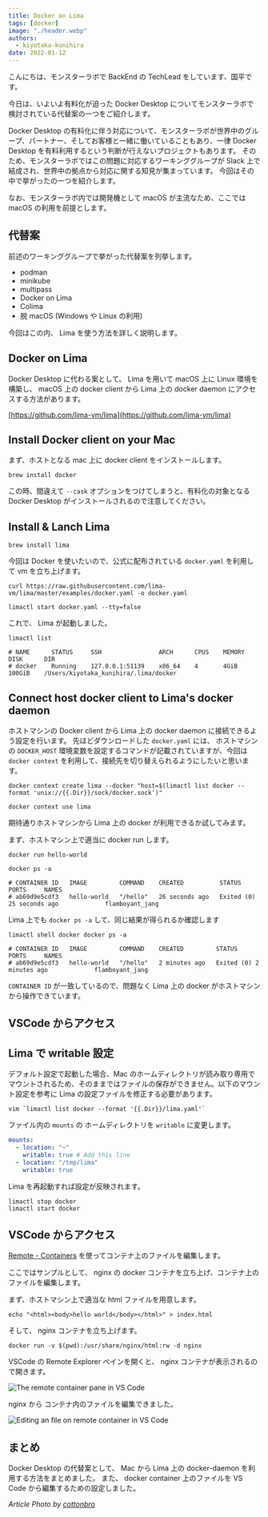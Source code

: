 ```yaml
---
title: Docker on Lima
tags: [docker]
image: "./header.webp"
authors:
  - kiyotaka-kunihira
date: 2022-01-12
---
```


こんにちは、モンスターラボで BackEnd の TechLead をしています、国平です。

今日は、いよいよ有料化が迫った Docker Desktop についてモンスターラボで検討されている代替案の一つをご紹介します。

Docker Desktop の有料化に伴う対応について、モンスターラボが世界中のグループ、パートナー、そしてお客様と一緒に働いていることもあり、一律 Docker Desktop を有料利用するという判断が行えないプロジェクトもあります。
そのため、モンスターラボではこの問題に対応するワーキンググループが Slack 上で結成され、世界中の拠点から対応に関する知見が集まっています。
今回はその中で挙がったの一つを紹介します。

なお、モンスターラボ内では開発機として macOS が主流なため、ここでは macOS の利用を前提とします。

## 代替案

前述のワーキンググループで挙がった代替案を列挙します。

- podman
- minikube
- multipass
- Docker on Lima
- Colima
- 脱 macOS (Windows や Linux の利用)

今回はこの内、 Lima を使う方法を詳しく説明します。

## Docker on Lima

Docker Desktop に代わる案として、 Lima を用いて macOS 上に Linux 環境を構築し、 macOS 上の docker client から Lima 上の docker daemon にアクセスする方法があります。

[https://github.com/lima-vm/lima](https://github.com/lima-vm/lima)

## Install Docker client on your Mac

まず、ホストとなる mac 上に docker client をインストールします。

```shell
brew install docker
```

この時、間違えて `--cask` オプションをつけてしまうと、有料化の対象となる Docker Desktop がインストールされるので注意してください。

## Install & Lanch Lima

```shell
brew install lima
```

今回は Docker を使いたいので、公式に配布されている `docker.yaml` を利用して vm を立ち上げます。

```shell
curl https://raw.githubusercontent.com/lima-vm/lima/master/examples/docker.yaml -o docker.yaml

limactl start docker.yaml --tty=false
```

これで、 Lima が起動しました。

```shell
limactl list

# NAME      STATUS     SSH                ARCH      CPUS    MEMORY    DISK      DIR
# docker    Running    127.0.0.1:51139    x86_64    4       4GiB      100GiB    /Users/kiyotaka_kunihira/.lima/docker
```

## Connect host docker client to Lima's docker daemon

ホストマシンの Docker client から Lima 上の docker daemon に接続できるよう設定を行います。
先ほどダウンロードした `docker.yaml` には、 ホストマシンの `DOCKER_HOST` 環境変数を設定するコマンドが記載されていますが、今回は `docker context` を利用して、接続先を切り替えられるようにしたいと思います。

```shell
docker context create lima --docker "host=$(limactl list docker --format 'unix://{{.Dir}}/sock/docker.sock')"

docker context use lima
```

期待通りホストマシンから Lima 上の docker が利用できるか試してみます。

まず、ホストマシン上で適当に docker run します。

```shell
docker run hello-world

docker ps -a

# CONTAINER ID   IMAGE         COMMAND    CREATED          STATUS                      PORTS     NAMES
# ab69d9e5cdf3   hello-world   "/hello"   26 seconds ago   Exited (0) 25 seconds ago             flamboyant_jang
```

Lima 上でも `docker ps -a` して、同じ結果が得られるか確認します

```shell
limactl shell docker docker ps -a

# CONTAINER ID   IMAGE         COMMAND    CREATED         STATUS                     PORTS     NAMES
# ab69d9e5cdf3   hello-world   "/hello"   2 minutes ago   Exited (0) 2 minutes ago             flamboyant_jang
```

`CONTAINER ID` が一致しているので、問題なく Lima 上の docker がホストマシンから操作できています。

## VSCode からアクセス

## Lima で writable 設定

デフォルト設定で起動した場合、Mac のホームディレクトリが読み取り専用でマウントされるため、そのままではファイルの保存ができません。以下のマウント設定を参考に Lima の設定ファイルを修正する必要があります。

```shell
vim `limactl list docker --format '{{.Dir}}/lima.yaml'`
```

ファイル内の `mounts` の ホームディレクトリを `writable` に変更します。

```yaml
mounts:
  - location: "~"
    writable: true # Add this line
  - location: "/tmp/lima"
    writable: true
```

Lima を再起動すれば設定が反映されます。

```shell
limactl stop docker
limactl start docker
```

## VSCode からアクセス

[Remote - Containers](https://marketplace.visualstudio.com/items?itemName=ms-vscode-remote.remote-containers) を使ってコンテナ上のファイルを編集します。

ここではサンプルとして、 nginx の docker コンテナを立ち上げ、コンテナ上のファイルを編集します。

まず、ホストマシン上で適当な html ファイルを用意します。

```shell
echo "<html><body>hello world</body></html>" > index.html
```

そして、 nginx コンテナを立ち上げます。

```shell
docker run -v $(pwd):/usr/share/nginx/html:rw -d nginx
```

VSCode の Remote Explorer ペインを開くと、 nginx コンテナが表示されるので開きます。

![The remote container pane in VS Code](vscode-remote-container-pane.webp)

nginx から コンテナ内のファイルを編集できました。

![Editing an file on remote container in VS Code](vscode-edit-file-in-container.webp)

## まとめ

Docker Desktop の代替案として、 Mac から Lima 上の docker-daemon を利用する方法をまとめました。
また、 docker container 上のファイルを VS Code から編集するための設定しました。

_Article Photo by [cottonbro](https://www.pexels.com/photo/shallow-focus-photo-of-wooden-whale-toy-3663069/)_
